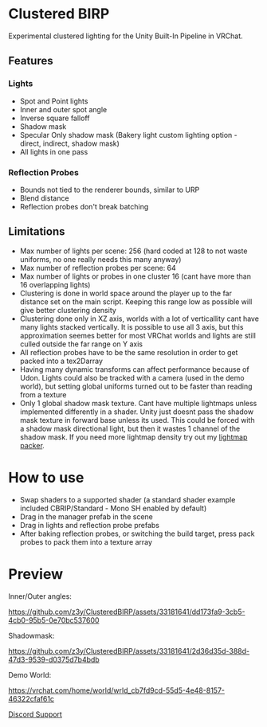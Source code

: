 # Clustered BIRP
Experimental clustered lighting for the Unity Built-In Pipeline in VRChat.

## Features

### Lights
- Spot and Point lights
- Inner and outer spot angle
- Inverse square falloff
- Shadow mask
- Specular Only shadow mask (Bakery light custom lighting option - direct, indirect, shadow mask)
- All lights in one pass

### Reflection Probes
- Bounds not tied to the renderer bounds, similar to URP
- Blend distance
- Reflection probes don't break batching

## Limitations
- Max number of lights per scene: 256 (hard coded at 128 to not waste uniforms, no one really needs this many anyway)
- Max number of reflection probes per scene: 64
- Max number of lights or probes in one cluster 16 (cant have more than 16 overlapping lights)
- Clustering is done in world space around the player up to the far distance set on the main script. Keeping this range low as possible will give better clustering density
- Clustering done only in XZ axis, worlds with a lot of verticallity cant have many lights stacked vertically. It is possible to use all 3 axis, but this approximation seemes better for most VRChat worlds and lights are still culled outside the far range on Y axis
- All reflection probes have to be the same resolution in order to get packed into a tex2Darray
- Having many dynamic transforms can affect performance because of Udon. Lights could also be tracked with a camera (used in the demo world), but setting global uniforms turned out to be faster than reading from a texture
- Only 1 global shadow mask texture. Cant have multiple lightmaps unless implemented differently in a shader. Unity just doesnt pass the shadow mask texture in forward base unless its used. This could be forced with a shadow mask directional light, but then it wastes 1 channel of the shadow mask. If you need more lightmap density try out my [lightmap packer](https://github.com/z3y/XatlasLightmap).

# How to use
- Swap shaders to a supported shader (a standard shader example included CBRIP/Standard - Mono SH enabled by default)
- Drag in the manager prefab in the scene
- Drag in lights and reflection probe prefabs
- After baking reflection probes, or switching the build target, press pack probes to pack them into a texture array

# Preview

Inner/Outer angles:

https://github.com/z3y/ClusteredBIRP/assets/33181641/dd173fa9-3cb5-4cb0-95b5-0e70bc537600


Shadowmask:

https://github.com/z3y/ClusteredBIRP/assets/33181641/2d36d35d-388d-47d3-9539-d0375d7b4bdb


Demo World:

https://vrchat.com/home/world/wrld_cb7fd9cd-55d5-4e48-8157-46322cfaf61c

[Discord Support](https://discord.gg/bw46tKgRFT)
